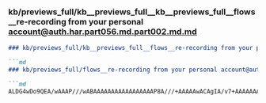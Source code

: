 ### kb/previews_full/kb__previews_full__kb__previews_full__flows__re-recording from your personal account@auth.har.part056.md.part002.md.md

```md
### kb/previews_full/kb__previews_full__flows__re-recording from your personal account@auth.har.part056.md.part002.md

```md
### kb/previews_full/flows__re-recording from your personal account@auth.har.part056.md (part 002)

```md
ALDG4wDo9QEA/wAAAP///wABAAAAAAAAAAAAAAAAAP8A///+AAAAAwACAgIA/v7+AAAAAAACAAEAAA
```

```

```

```
